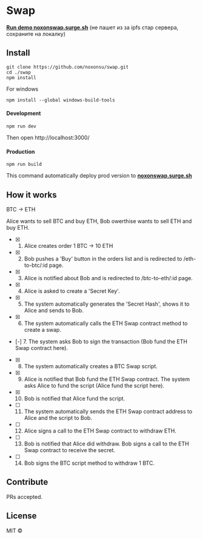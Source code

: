 # Swap

[**Run demo noxonswap.surge.sh**](https://noxonswap.surge.sh/) (не пашет из за ipfs стар сервера, сохраните на локалку)


## Install

```
git clone https://github.com/noxonsu/swap.git
cd ./swap
npm install
```

For windows
```
npm install --global windows-build-tools
```

#### Development

```
npm run dev
```
Then open http://localhost:3000/

#### Production

```
npm run build
```
This command automatically deploy prod version to [**noxonswap.surge.sh**](https://noxonswap.surge.sh/)

## How it works



BTC -> ETH

Alice wants to sell BTC and buy ETH, Bob owerthise wants to sell ETH and buy ETH.

* [x] 1. Alice creates order 1 BTC -> 10 ETH
* [x] 2. Bob pushes a 'Buy' button in the orders list and is redirected to /eth-to-btc/:id page.
* [x] 3. Alice is notified about Bob and is redirected to /btc-to-eth/:id page.
* [x] 4. Alice is asked to create a 'Secret Key'. 
* [x] 5. The system automatically generates the 'Secret Hash', shows it to Alice and sends to Bob.
* [x] 6. The system automatically calls the ETH Swap contract method to create a swap.
* [-] 7. The system asks Bob to sign the transaction (Bob fund the ETH Swap contract here).
* [x] 8. The system automatically creates a BTC Swap script.
* [x] 9. Alice is notified that Bob fund the ETH Swap contract. The system asks Alice to fund the script (Alice fund the script here).
* [x] 10. Bob is notified that Alice fund the script.
* [ ] 11. The system automatically sends the ETH Swap contract address to Alice and the script to Bob.
* [ ] 12. Alice signs a call to the ETH Swap contract to withdraw ETH.
* [ ] 13. Bob is notified that Alice did withdraw. Bob signs a call to the ETH Swap contract to receive the secret.
* [ ] 14. Bob signs the BTC script method to withdraw 1 BTC.



## Contribute

PRs accepted.

## License

MIT © 

